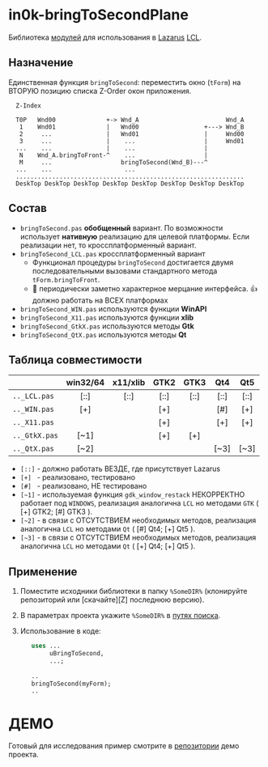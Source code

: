 
in0k-bringToSecondPlane
=======================

Библиотека [модулей][L1] для использования в [Lazarus][L2] [LCL][L3].


Назначение
----------

Единственная функция `bringToSecond`:
переместить окно (`tForm`) на ВТОРУЮ позицию списка Z-Order окон приложения.

      Z-Index

      T0P   Wnd00              +-> Wnd_A                        Wnd_A
       1    Wnd01              |   Wnd00                  +---> Wnd_B
       2     ...               |   Wnd01                  |     Wnd00
       3     ...               |    ...                   |     Wnd01
      ...    ...               |    ...                   |
       N    Wnd_A.bringToFront-^    ...                   |
       M     ...                   bringToSecond(Wnd_B)---^
      ...    ...                    ...
      ...............................................................
      DeskTop DeskTop DeskTop DeskTop DeskTop DeskTop DeskTop DeskTop



Состав
------

* `bringToSecond.pas` **обобщенный** вариант.
   По возможности использует **нативную** реализацию для целевой платформы.
   Если реализации нет, то кроссплатформенный вариант.
* `bringToSecond_LCL.pas` кроссплатформенный вариант
   * Функционал процедуры `bringToSecond` достигается двумя
     последовательными вызовами стандартного метода `tForm.bringToFront`.
   * :shit: периодически заметно характерное мерцание интерфейса.
     :+1:   должно работать на ВСЕХ платформах
* `bringToSecond_WIN.pas`  используются функции **WinAPI**
* `bringToSecond_X11.pas`  используются функции **xlib**
* `bringToSecond_GtkX.pas` используются методы  **Gtk**
* `bringToSecond_QtX.pas`  используются методы  **Qt**



Таблица совместимости
---------------------

   |              |win32/64|x11/xlib|  GTK2  |  GTK3  |   Qt4  |   Qt5  |
   |:-------------|:------:|:------:|:------:|:------:|:------:|:------:|
   | `.._LCL.pas` |  [::]  |  [::]  |  [::]  |  [::]  |  [::]  |  [::]  |
   | `.._WIN.pas` |  [+]   |        |  [+]   |        |  [#]   |  [+]   |
   | `.._X11.pas` |        |        |  [+]   |        |  [+]   |  [+]   |
   | `.._GtkX.pas`|  [~1]  |        |  [+]   |  [+]   |        |        |
   | `.._QtX.pas` |  [~2]  |        |        |        |  [~3]  |  [~3]  |

- `[::]` - должно работать ВЕЗДЕ, где присутствует Lazarus
- `[+] ` - реализовано, тестировано
- `[#] ` - реализовано, НЕ тестировано
- `[~1]` - используемая функция `gdk_window_restack` НЕКОРРЕКТНО
           работает под `WINDOWS`,
           реализация аналогична `LCL` но методами `GTK` ( [+] GTK2; [#] GTK3 ).
- `[~2]` - в связи с ОТСУТСТВИЕМ необходимых методов,
           реализация аналогична `LCL` но методами `Qt` ( [#] Qt4; [+] Qt5 ).
- `[~3]` - в связи с ОТСУТСТВИЕМ необходимых методов,
           реализация аналогична `LCL` но методами `Qt` ( [+] Qt4; [+] Qt5 ).



Применение
----------

1. Поместите исходники библиотеки в папку `%SomeDIR%`
   (клонируйте репозиторий или [скачайте][Z] последнюю версию).
2. В параметрах проекта укажите `%SomeDIR%` в [путях поиска][L4].
3. Использование в коде:

     ```pascal    
        uses ...
             uBringToSecond,
             ...;
        
        ..
        bringToSecond(myForm);
        ..
     ```



ДЕМО
====

Готовый для исследования пример смотрите в [репозитории][D] демо проекта.



[L1]: http://wiki.lazarus.freepascal.org/Unit
[L2]: https://www.lazarus-ide.org/
[L3]: http://wiki.lazarus.freepascal.org/LCL
[L4]: http://wiki.lazarus.freepascal.org/IDE_Window:_Project_Options#Other_Unit_Files
[R]:  https://github.com/in0k-pas-src/in0k-bringToSecondPlane_src/releases
[D]:  https://github.com/in0k-pas-prj/in0k-bringToSecondPlane






